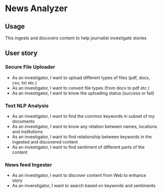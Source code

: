# News Analyzer
## Usage 
This ingests and discovers content to help journalist investigate stories 

## User story 
### Secure File Uploader
   * As an investigator, I want to upload different types of files (pdf, docx, csv, txt etc.)
   * As an investigator, I want to convert file types (from docx to pdf etc.) 
   * As an investigator, I want to know the uploading status (success or fail) 
### Text NLP Analysis
   * As an investigator, I want to find the common keywords in subset of my documents 
   * As an investigator, I want to know any relation between names, locations and institutions
   * As an investigator, I want to find relationship between keywords in the ingested and discovered content
   * As an investigator, I want to find sentiment of different parts of the content
### News feed Ingester
   * As an investigator, I want to discover content from Web to enhance story 
   * As an inverstigator, I want to search based on keywords and sentiments
   


